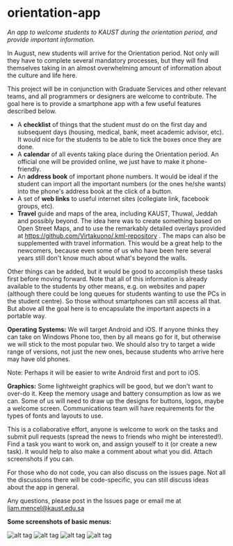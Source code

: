 # orientation-app
*An app to welcome students to KAUST during the orientation period, and provide important information.*

In August, new students will arrive for the Orientation period. Not only will they have to complete several mandatory processes, but they will find themselves taking in an almost overwhelming amount of information about the culture and life here.

This project will be in conjunction with Graduate Services and other relevant teams, and all programmers or designers are welcome to contribute. The goal here is to provide a smartphone app with a few useful features described below.

- A **checklist** of things that the student must do on the first day and subsequent days (housing, medical, bank, meet academic advisor, etc). It would nice for the students to be able to tick the boxes once they are done.
- A **calendar** of all events taking place during the Orientation period. An official one will be provided online, we just have to make it phone-friendly.
- An **address book** of important phone numbers. It would be ideal if the student can import all the important numbers (or the ones he/she wants) into the phone's address book at the click of a button.
- A set of **web links** to useful internet sites (collegiate link, facebook groups, etc).
- **Travel** guide and maps of the area, including KAUST, Thuwal, Jeddah and possibly beyond. The idea here was to create something based on Open Street Maps, and to use the remarkably detailed overlays provided at https://github.com/Virtakuono/.kml-repository . The maps can also be supplemented with travel information. This would be a great help to the newcomers, because even some of us who have been here several years still don't know much about what's beyond the walls.

Other things can be added, but it would be good to accomplish these tasks first before moving forward. Note that all of this information is already available to the students by other means, e.g. on websites and paper (although there could be long queues for students wanting to use the PCs in the student centre). So those without smartphones can still access all that. But above all the goal here is to encapsulate the important aspects in a portable way.

**Operating Systems:** We will target Android and iOS. If anyone thinks they can take on Windows Phone too, then by all means go for it, but otherwise we will stick to the most popular two. We should also try to target a wide range of versions, not just the new ones, because students who arrive here may have old phones.

Note: Perhaps it will be easier to write Android first and port to iOS. 

**Graphics:** Some lightweight graphics will be good, but we don't want to over-do it. Keep the memory usage and battery consumption as low as we can. Some of us will need to draw up the designs for buttons, logos, maybe a welcome screen. Communications team will have requirements for the types of fonts and layouts to use.


This is a collaborative effort, anyone is welcome to work on the tasks and submit pull requests (spread the news to friends who might be interested!). Find a task you want to work on, and assign youself to it (or create a new task). It would help to also make a comment about what you did. Attach screenshots if you can.

For those who do not code, you can also discuss on the issues page. Not all the discussions there will be code-specific, you can still discuss ideas about the app in general.

Any questions, please post in the Issues page or email me at liam.mencel@kaust.edu.sa

**Some screenshots of basic menus:**

![alt tag](https://cloud.githubusercontent.com/assets/7933725/8286277/3a1f9456-1911-11e5-950b-e5b576e29dc7.png)
![alt tag](https://cloud.githubusercontent.com/assets/7933725/8221473/d797a172-1567-11e5-829b-875e39e417b6.png)
![alt tag](https://cloud.githubusercontent.com/assets/7933725/8245653/10f319d8-163a-11e5-8b98-bc43c66fc839.png)
![alt tag](https://cloud.githubusercontent.com/assets/7933725/8245432/2fe8f1bc-1637-11e5-9920-a096fcec8fdd.png)



